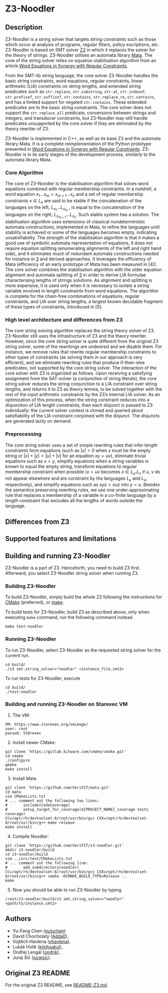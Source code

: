 # Z3-Noodler

## Description

Z3-Noodler is a string solver that targets string constraints such as those which occur at analysis of programs, 
regular filters, policy escriptions, etc. Z3-Noodler is based on SMT solver [Z3](https://github.com/Z3Prover/z3) in which it replaces the solver 
for the theory of strings. 
Z3-Noodler utilises an automata library [Mata](https://github.com/VeriFIT/mata/). 
The core of the string solver relies on equation stabilisation algorithm from an article 
[Word Equations in Synergy with Regular Constraints].

[Word Equations in Synergy with Regular Constraints]: https://link.springer.com/chapter/10.1007/978-3-031-27481-7_23

From the SMT-lib string language, the core solver Z3-Noodler handles the basic string constraints, word equations, 
regular constraints, linear arithmetic (LIA) constraints on string lengths, and extended string predicates such as `str.replace`, `str.substring`, `str.at`, `str.indexof`, `str.prefixof`, `str.suffixof`, `str.contains`, `str.replace_re`, `str.contains`, and has a limited support for negated `str.contains`. These extended predicates are to the basic string
constraints. 
The core solver does not support the `str.replace_all` predicate, conversions between strings and integers, and transducer constraints, but Z3-Noodler may still handle predicates unsupported by the core solver if they are eliminated by the theory rewriter of Z3. 

Z3-Noodler is implemented in C++, as well as its base Z3 and the automata library Mata. It is a complete 
reimplementation of the Python prototype presented in [Word Equations in Synergy with Regular Constraints]. Z3-Noodler is in its early stages of the development 
process,
similarly to the automata library Mata.

### Core Algorithm

The core of Z3-Noodler is the stabilisation algorithm that solves word equations combined with regular membership 
constraints. In a nutshell, a word equation $`x_1...x_m = x_{m+1}...x_n`$ and a set of regular membership 
constraints $`x \in L_x`$ are said to be stable if the concatenation of the languages on the left, $`L_{x_1}...L_{x_m}`$
, is equal to the concatenation of the languages on the right, $`L_{x_{m+1}}...L_{x_n}`$. Such stable system has a 
solution. The stabilisation algorithm uses extensions of classical nondeterministic automata constructions, 
implemented in Mata, to refine the languages until stability is achieved or some of the languages becomes empty, indicating unsatisfiability. The strength of the stabilisation algorithm is that it makes a good use of symbolic automata representation of equations, it does not require equation splitting (enumerating alignments of the left and right hand side), and it eliminates much of redundant automata constructions needed for instance in [3] and derived approaches. It leverages the efficiency of Mata (efficiency of an early prototype of Mata has been measured in [4]). The core solver combines the stabilisation algorithm with the older equation alignment and automata splitting of [3] in order to derive LIA formulae characterising lengths of strings solutions. As alignment and splitting is more expensive, it is used only when it is necessary to isolate a string variable involved in length constraints from word equations. The algorithm is complete for the chain-free combinations of equations, regular constraints, and LIA over string lengths, a largest known decidable fragment of these types of constraints, introduced in [5].


### High level architecture and differences from Z3

The core string solving algorithm replaces the string theory solver of Z3. Z3-Noodler still uses the infrastructure 
of Z3 and the theory rewriter. However, since the core string solver is quite different from the original Z3 string 
solver, some of the rewritings are undesired and we disable them. For instance, we remove rules that rewrite regular 
membership constraints to other types of constraints (as solving them in our approach is very efficient), and we 
eliminate rewriting rules that produce if-then-else predicates, not supported by the core string solver. The 
interaction of the core solver with Z3 is organized as follows. Upon receiving a satisfying assignment from the 
SAT-solver (a conjunction of string literals), the core string solver reduces the string conjunction to a LIA constraint over string lengths, and returns it to Z3 as theory lemma, to be solved together with the rest of the input arithmetic constraints by the Z3’s internal LIA solver. As an optimization of this process, when the string constraint reduces into a disjunction of LIA length constraints, then each disjunct is passed to Z3 individually: the current solver context is cloned and queried about satisfiability of the LIA constraint conjoined with the disjunct. The disjuncts are generated lazily on demand.

### Preprocessing
The core string solver uses a set of simple rewriting rules that infer length constraints form equations (such as $`|x| = 0`$ when $`x`$ must be the empty string or $`|x| + |y| = |u| + |v|`$ for an equation $`xy = uv`$), eliminate trivial equations such as $`x = y`$, simplify equations when a string variables is known to equal the empty string, transform equations to regular membership constraint when possible ($`x = uv`$ becomes $`x \in L_u . L_v`$ if $`u`$, $`v`$ do not appear elsewhere and are constraint by the languages $`L_u`$ and $`L_v`$, respectively),
and simplify equations such as $`xyz = xuz`$ into $`y = u`$.
Besides the semantics preserving rewriting rules, we use one under-approximating rule that replaces a membership of a variable in a co-finite language by a length constraint that excludes all the lengths of words outside the language.

## Differences from Z3

## Supported features and limitations


## Building and running Z3-Noodler

Z3-Noodler is a part of Z3. Henceforth, you need to build Z3 first. Afterward, you select Z3-Noodler string solver when running Z3.

### Building Z3-Noodler

To build Z3-Noodler, simply build the whole Z3 following the instructions for [CMake][3] (preferred), or [make][2].

[1]: #building-z3-on-windows-using-visual-studio-command-prompt
[2]: #building-z3-using-make-and-gccclang
[3]: #building-z3-using-cmake

To build tests for Z3-Noodler, build Z3 as described above, only when executing `make` command, run the following 
command instead.
```shell
make test-noodler
```

### Running Z3-Noodler
To run Z3-Noodler, select Z3-Noodler as the requested string solver for the current run.
```shell
cd build/
./z3 smt.string_solver="noodler" <instance_file.smt2> 
```

To run tests for Z3-Noodler, execute
```shell
cd build/
./test-noodler
```

### Building and running Z3-Noodler on Starexec VM

1. The VM:
```
VM: https://www.starexec.org/vmimage/
user: root
passwd: St@rexec
```
2. Install newer CMake:
```shell
git clone 'https://gitlab.kitware.com/cmake/cmake.git'
cd cmake
./configure
gmake
make install
```
3. Install Mata
```shell
git clone 'https://github.com/VeriFIT/mata.git'
cd mata
vim CMakeLists.txt
# ... comment out the following two lines:
#       include(CodeCoverage)
#       setup_target_for_coverage(${PROJECT_NAME}_coverage tests coverage)
CC=/opt/rh/devtoolset-8/root/usr/bin/gcc CXX=/opt/rh/devtoolset-8/root/usr/bin/g++ make release
make install
```
4. Compile Noodler:

```shell
git clone 'https://github.com/VeriFIT/z3-noodler.git'
mkdir z3-noodler/build
cd z3-noodler/build
vim ../src/test/CMakeLists.txt
# ... comment out the following line:
#       add_subdirectory(noodler)
CC=/opt/rh/devtoolset-8/root/usr/bin/gcc CXX=/opt/rh/devtoolset-8/root/usr/bin/g++ cmake -DCMAKE_BUILD_TYPE=Release ..
make
```

5. Now you should be able to run Z3-Noodler by typing
```shell
/root/z3-noodler/build/z3 smt.string_solver="noodler" <path/to/instance.smt2>
```

## Authors

- Yu-Fang Chen ([guluchen](https://github.com/guluchen))
- David Chocholatý ([Adda0](https://github.com/Adda0)),
- Vojtěch Havlena ([vhavlena](https://github.com/vhavlena/)),
- Lukáš Holík ([kilohsakul](https://github.com/kilohsakul)),
- Ondřej Lengál ([ondrik](https://github.com/ondrik)),
- Juraj Síč ([jurajsic](https://github.com/jurajsic)).

## Original Z3 README

For the original Z3 README, see [README-Z3.md](README-Z3.md).
